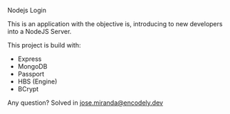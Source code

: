 Nodejs Login

This is an application with the objective is, introducing to new developers into a NodeJS Server.

This project is build with:
  - Express
  - MongoDB
  - Passport
  - HBS (Engine)
  - BCrypt
  
Any question? Solved in jose.miranda@encodely.dev
